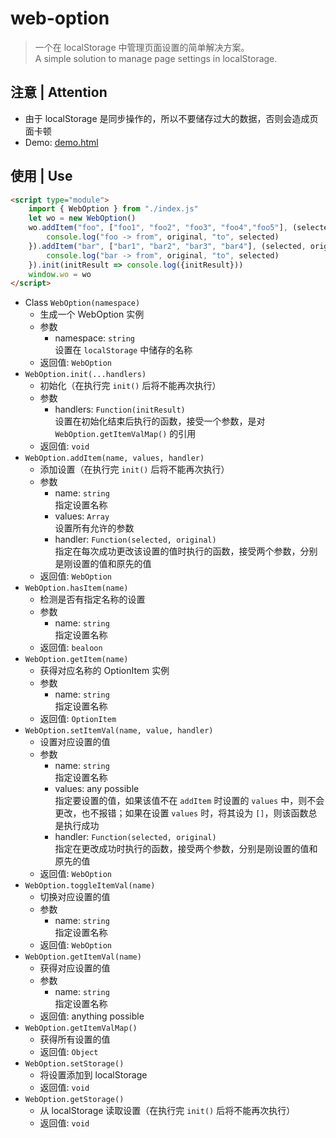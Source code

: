 # web-option

> 一个在 localStorage 中管理页面设置的简单解决方案。  
> A simple solution to manage page settings in localStorage.

## 注意 | Attention
- 由于 localStorage 是同步操作的，所以不要储存过大的数据，否则会造成页面卡顿
- Demo: [demo.html](https://PFiS1737.github.io/web-option/demo.html)

## 使用 | Use

```html
<script type="module">
    import { WebOption } from "./index.js"
    let wo = new WebOption()
    wo.addItem("foo", ["foo1", "foo2", "foo3", "foo4","foo5"], (selected, original) => {
        console.log("foo -> from", original, "to", selected)
    }).addItem("bar", ["bar1", "bar2", "bar3", "bar4"], (selected, original) => {
        console.log("bar -> from", original, "to", selected)
    }).init(initResult => console.log({initResult}))
    window.wo = wo
</script>
```

- Class `WebOption(namespace)`
    - 生成一个 WebOption 实例
    - 参数
        - namespace: `string`  
          设置在 `localStorage` 中储存的名称
    - 返回值: `WebOption`
- `WebOption.init(...handlers)`
    - 初始化（在执行完 `init()` 后将不能再次执行）
    - 参数
        - handlers: `Function(initResult)`  
          设置在初始化结束后执行的函数，接受一个参数，是对 `WebOption.getItemValMap()` 的引用
    - 返回值: `void`
- `WebOption.addItem(name, values, handler)`
    - 添加设置（在执行完 `init()` 后将不能再次执行）
    - 参数
        - name: `string`  
          指定设置名称
        - values: `Array`  
          设置所有允许的参数
        - handler: `Function(selected, original)`  
          指定在每次成功更改该设置的值时执行的函数，接受两个参数，分别是刚设置的值和原先的值
    - 返回值: `WebOption`
- `WebOption.hasItem(name)`
    - 检测是否有指定名称的设置
    - 参数
        - name: `string`  
          指定设置名称
    - 返回值: `bealoon`
- `WebOption.getItem(name)`
    - 获得对应名称的 OptionItem 实例
    - 参数
        - name: `string`  
          指定设置名称
    - 返回值: `OptionItem`
- `WebOption.setItemVal(name, value, handler)`
    - 设置对应设置的值
    - 参数
        - name: `string`  
          指定设置名称
        - values: any possible  
          指定要设置的值，如果该值不在 `addItem` 时设置的 `values` 中，则不会更改，也不报错；如果在设置 `values` 时，将其设为 `[]`，则该函数总是执行成功
        - handler: `Function(selected, original)`  
          指定在更改成功时执行的函数，接受两个参数，分别是刚设置的值和原先的值
    - 返回值: `WebOption`
- `WebOption.toggleItemVal(name)`
    - 切换对应设置的值
    - 参数
        - name: `string`  
          指定设置名称
    - 返回值: `WebOption`
- `WebOption.getItemVal(name)`
    - 获得对应设置的值
    - 参数
        - name: `string`  
          指定设置名称
    - 返回值: anything possible
- `WebOption.getItemValMap()`
    - 获得所有设置的值
    - 返回值: `Object`
- `WebOption.setStorage()`
    - 将设置添加到 localStorage
    - 返回值: `void`
- `WebOption.getStorage()`
    - 从 localStorage 读取设置（在执行完 `init()` 后将不能再次执行）
    - 返回值: `void`